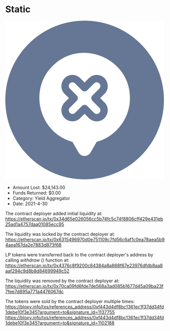 # Static
![Static](/rektimages/Static.png)
- Amount Lost: $24,143.00
- Funds Returned: $0.00
- Category: Yield Aggregator
- Date: 2021-4-30

The contract deployer added initial liquidity at:  
https://etherscan.io/tx/0x34d65e026056cc5b74fc5c74f8806cff429e431eb25ad1a4757daa01085ecc95  
  
The liquidity was locked by the contract deployer at:  
https://etherscan.io/tx/0x6315496970d0e751109c7fd56c6af1c0ea78aea5b94aea167da2e7883d873f68  
  
LP tokens were transferred back to the contract deployer's address by calling _withdraw_ () function at:  
https://etherscan.io/tx/0x4376c8f9200c84384a8a868f67e23976dfdb8aa8aaf294c9d8b8d84699949c52  
  
The liquidity was removed by the contract deployer at:  
https://etherscan.io/tx/0x70ca09fd6fde7de568a3ad085b1677d45a09ba23f7fee7d895a771a4476067dc  
  
The tokens were sold by the contract deployer multiple times:  
https://bloxy.info/txs/references_address/0xf443d4df8bc1361ec1f37dd34fd1debe10f3e345?argument=to&signature_id=1137755  
https://bloxy.info/txs/references_address/0xf443d4df8bc1361ec1f37dd34fd1debe10f3e345?argument=to&signature_id=1102188



